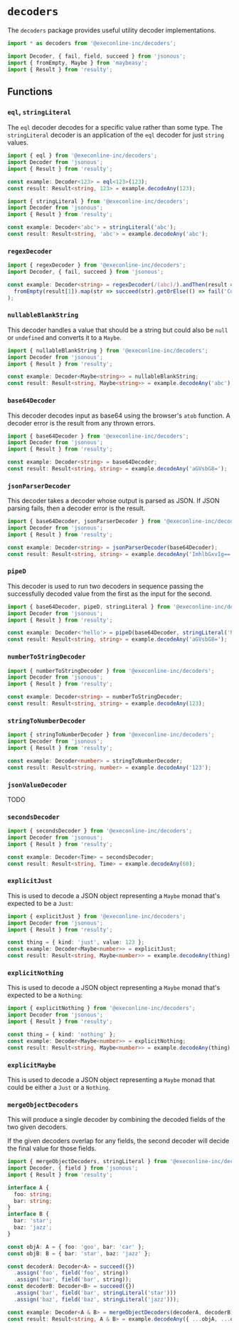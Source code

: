 # `decoders`

The `decoders` package provides useful utility decoder implementations.

```ts
import * as decoders from '@execonline-inc/decoders';

import Decoder, { fail, field, succeed } from 'jsonous';
import { fromEmpty, Maybe } from 'maybeasy';
import { Result } from 'resulty';
```

## Functions

### `eql`, `stringLiteral`

The `eql` decoder decodes for a specific value rather than some type. The `stringLiteral` decoder is an application of the `eql` decoder for just `string` values.

```ts
import { eql } from '@execonline-inc/decoders';
import Decoder from 'jsonous';
import { Result } from 'resulty';

const example: Decoder<123> = eql<123>(123);
const result: Result<string, 123> = example.decodeAny(123);
```

```ts
import { stringLiteral } from '@execonline-inc/decoders';
import Decoder from 'jsonous';
import { Result } from 'resulty';

const example: Decoder<'abc'> = stringLiteral('abc');
const result: Result<string, 'abc'> = example.decodeAny('abc');
```

### `regexDecoder`

```ts
import { regexDecoder } from '@execonline-inc/decoders';
import Decoder, { fail, succeed } from 'jsonous';

const example: Decoder<string> = regexDecoder(/(abc)/).andThen(result =>
  fromEmpty(result[1]).map(str => succeed(str).getOrElse(() => fail('Could not find "abc"')))
);
```

### `nullableBlankString`

This decoder handles a value that should be a string but could also be `null` or `undefined` and converts it to a `Maybe`.

```ts
import { nullableBlankString } from '@execonline-inc/decoders';
import Decoder from 'jsonous';
import { Result } from 'resulty';

const example: Decoder<Maybe<string>> = nullableBlankString;
const result: Result<string, Maybe<string>> = example.decodeAny('abc');
```

### `base64Decoder`

This decoder decodes input as base64 using the browser's `atob` function. A decoder error is the result from any thrown errors.

```ts
import { base64Decoder } from '@execonline-inc/decoders';
import Decoder from 'jsonous';
import { Result } from 'resulty';

const example: Decoder<string> = base64Decoder;
const result: Result<string, string> = example.decodeAny('aGVsbG8=');
```

### `jsonParserDecoder`

This decoder takes a decoder whose output is parsed as JSON. If JSON parsing fails, then a decoder error is the result.

```ts
import { base64Decoder, jsonParserDecoder } from '@execonline-inc/decoders';
import Decoder from 'jsonous';
import { Result } from 'resulty';

const example: Decoder<string> = jsonParserDecoder(base64Decoder);
const result: Result<string, string> = example.decodeAny('ImhlbGxvIg==');
```

### `pipeD`

This decoder is used to run two decoders in sequence passing the successfully decoded value from the first as the input for the second.

```ts
import { base64Decoder, pipeD, stringLiteral } from '@execonline-inc/decoders';
import Decoder from 'jsonous';
import { Result } from 'resulty';

const example: Decoder<'hello'> = pipeD(base64Decoder, stringLiteral('hello'));
const result: Result<string, string> = example.decodeAny('aGVsbG8=');
```

### `numberToStringDecoder`

```ts
import { numberToStringDecoder } from '@execonline-inc/decoders';
import Decoder from 'jsonous';
import { Result } from 'resulty';

const example: Decoder<string> = numberToStringDecoder;
const result: Result<string, string> = example.decodeAny(123);
```

### `stringToNumberDecoder`

```ts
import { stringToNumberDecoder } from '@execonline-inc/decoders';
import Decoder from 'jsonous';
import { Result } from 'resulty';

const example: Decoder<number> = stringToNumberDecoder;
const result: Result<string, number> = example.decodeAny('123');
```

### `jsonValueDecoder`

TODO

### `secondsDecoder`

```ts
import { secondsDecoder } from '@execonline-inc/decoders';
import Decoder from 'jsonous';
import { Result } from 'resulty';

const example: Decoder<Time> = secondsDecoder;
const result: Result<string, Time> = example.decodeAny(60);
```

### `explicitJust`

This is used to decode a JSON object representing a `Maybe` monad that's expected to be a `Just`:

```ts
import { explicitJust } from '@execonline-inc/decoders';
import Decoder from 'jsonous';
import { Result } from 'resulty';

const thing = { kind: 'just', value: 123 };
const example: Decoder<Maybe<number>> = explicitJust;
const result: Result<string, Maybe<number>> = example.decodeAny(thing);
```

### `explicitNothing`

This is used to decode a JSON object representing a `Maybe` monad that's expected to be a `Nothing`:

```ts
import { explicitNothing } from '@execonline-inc/decoders';
import Decoder from 'jsonous';
import { Result } from 'resulty';

const thing = { kind: 'nothing' };
const example: Decoder<Maybe<number>> = explicitNothing;
const result: Result<string, Maybe<number>> = example.decodeAny(thing);
```

### `explicitMaybe`

This is used to decode a JSON object representing a `Maybe` monad that could be either a `Just` or a `Nothing`.

### `mergeObjectDecoders`

This will produce a single decoder by combining the decoded fields of the two given decoders.

If the given decoders overlap for any fields, the second decoder will decide the final value for those fields.

```ts
import { mergeObjectDecoders, stringLiteral } from '@execonline-inc/decoders';
import Decoder, { field } from 'jsonous';
import { Result } from 'resulty';

interface A {
  foo: string;
  bar: string;
}
interface B {
  bar: 'star';
  baz: 'jazz';
}

const objA: A = { foo: 'goo', bar: 'car' };
const objB: B = { bar: 'star', baz: 'jazz' };

const decoderA: Decoder<A> = succeed({})
  .assign('foo', field('foo', string))
  .assign('bar', field('bar', string));
const decoderB: Decoder<B> = succeed({})
  .assign('bar', field('bar', stringLiteral('star')))
  .assign('baz', field('baz', stringLiteral('jazz')));

const example: Decoder<A & B> = mergeObjectDecoders(decoderA, decoderB);
const result: Result<string, A & B> = example.decodeAny({ ...objA, ...objB });
```
